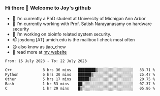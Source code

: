 ### Hi there 👋 Welcome to Joy's github

- 🔭 I’m currently a PhD student at University of Michigan Ann Arbor
- 🌱 I’m currently working with Prof. Satish Narayanasamy on hardware security
- 👯 I’m working on bioinfo related system security. 
- 📫 joydong [AT] umich.edu is the mailbox I check most often
- 😄 also know as jiao_chew
- 💬 read more at [my website](https://joydddd.github.io/)
<!--START_SECTION:waka-->

```txt
From: 15 July 2023 - To: 22 July 2023

C++              8 hrs 36 mins   ████████▒░░░░░░░░░░░░░░░░   33.71 %
Python           6 hrs 30 mins   ██████▒░░░░░░░░░░░░░░░░░░   25.47 %
Other            5 hrs 17 mins   █████▒░░░░░░░░░░░░░░░░░░░   20.75 %
Bash             1 hr 53 mins    ██░░░░░░░░░░░░░░░░░░░░░░░   07.37 %
C                1 hr 29 mins    █▒░░░░░░░░░░░░░░░░░░░░░░░   05.86 %
```

<!--END_SECTION:waka-->
